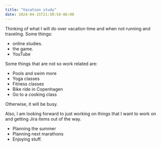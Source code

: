 ```yaml
---
title: "Vacation study"
date: 2024-04-15T21:50:54-06:00
---
```

Thinking of what I will do over vacation time and when not running and traveling. Some things:
- online studies. 
- the game. 
- YouTube 

Some things that are not so work related are:
- Pools and swim more
- Yoga classes
- Fitness classes
- Bike ride in Copenhagen 
- Go to a cooking class

Otherwise, it will be busy. 

Also, I am looking forward to just working on things that I want to work on and getting Jira items out of the way. 

- Planning the summer
- Planning next marathons
- Enjoying stuff. 
